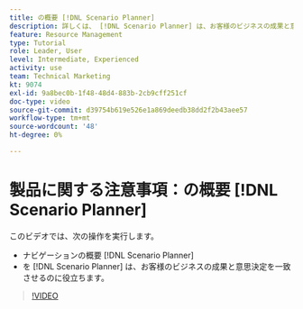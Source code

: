 ```yaml
---
title: の概要 [!DNL Scenario Planner]
description: 詳しくは、 [!DNL Scenario Planner] は、お客様のビジネスの成果と意思決定を一致させるのに役立ちます。 ナビゲーション方法を学ぶ [!DNL Scenario Planner].
feature: Resource Management
type: Tutorial
role: Leader, User
level: Intermediate, Experienced
activity: use
team: Technical Marketing
kt: 9074
exl-id: 9a8bec0b-1f48-48d4-883b-2cb9cff251cf
doc-type: video
source-git-commit: d39754b619e526e1a869deedb38dd2f2b43aee57
workflow-type: tm+mt
source-wordcount: '48'
ht-degree: 0%

---
```


# 製品に関する注意事項：の概要 [!DNL Scenario Planner]

このビデオでは、次の操作を実行します。

* ナビゲーションの概要 [!DNL Scenario Planner]
* を [!DNL Scenario Planner] は、お客様のビジネスの成果と意思決定を一致させるのに役立ちます。

>[!VIDEO](https://video.tv.adobe.com/v/335316/?quality=12)
